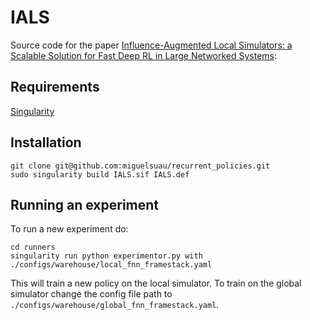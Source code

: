 # IALS

Source code for the paper [Influence-Augmented Local Simulators: a Scalable Solution for Fast Deep RL in Large Networked Systems](https://proceedings.mlr.press/v162/suau22a.html):

## Requirements
[Singularity](https://sylabs.io/docs/)

## Installation
```console 
git clone git@github.com:miguelsuau/recurrent_policies.git
sudo singularity build IALS.sif IALS.def
```

## Running an experiment
To run a new experiment do:

```console
cd runners
singularity run python experimentor.py with ./configs/warehouse/local_fnn_framestack.yaml
```
This will train a new policy on the local simulator. To train on the global simulator change the config file path to `./configs/warehouse/global_fnn_framestack.yaml`.
